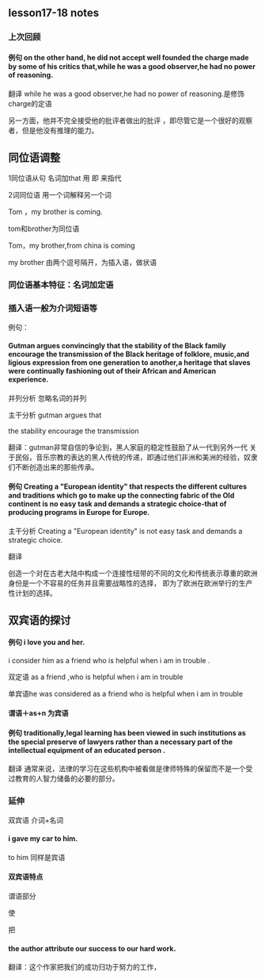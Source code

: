 ## lesson17-18 notes

### 上次回顾

#### 例句 on the other hand, he did not accept well founded the charge made by some of his critics that,while he was a good observer,he had no power of reasoning.

翻译
while he was a good observer,he had no power of reasoning.是修饰charge的定语

另一方面，他并不完全接受他的批评者做出的批评 ，即尽管它是一个很好的观察者，但是他没有推理的能力。

## 同位语调整

1同位语从句 名词加that 用  即  来指代

2词同位语 用一个词解释另一个词

 Tom ，my brother is coming.

 tom和brother为同位语

 Tom，my brother,from china is coming 

 my brother 由两个逗号隔开，为插入语，做状语

### 同位语基本特征：名词加定语

### 插入语一般为介词短语等

 例句：

#### Gutman argues convincingly that the stability of the Black family encourage the transmission of the Black heritage of folklore, music,and ligious expression from one generation to another,a heritage that slaves were continually fashioning out of their African and American  experience.

 并列分析 忽略名词的并列

 主干分析 gutman argues that

 the stability encourage the transmission 

 翻译：gutman非常自信的争论到，黑人家庭的稳定性鼓励了从一代到另外一代 关于民俗，音乐宗教的表达的黑人传统的传递，即通过他们非洲和美洲的经验，奴隶们不断创造出来的那些传承。

#### 例句 Creating a "European identity" that respects the different cultures and traditions which go to make up the connecting fabric of the Old continent is no easy task and demands a strategic choice-that of producing programs in Europe for Europe.

主干分析  Creating a "European identity" is not easy task and demands a strategic choice.

翻译 

创造一个对在古老大陆中构成一个连接性纽带的不同的文化和传统表示尊重的欧洲身份是一个不容易的任务并且需要战略性的选择， 即为了欧洲在欧洲举行的生产性计划的选择。

## 双宾语的探讨

#### 例句 i love you and her.

i consider him as a friend who is helpful when i am in trouble .

双定语 as a friend ,who is helpful when i am in trouble

单宾语he was considered as a friend who is helpful when i am in trouble 

#### 谓语＋as+n     为宾语

#### 例句 traditionally,legal learning has been viewed in such institutions as the special preserve of lawyers rather than a necessary part of the intellectual equipment of an educated person .

翻译 通常来说，法律的学习在这些机构中被看做是律师特殊的保留而不是一个受过教育的人智力储备的必要的部分。

### 延伸

双宾语 介词+名词

#### i gave my car to him.

to him 同样是宾语

#### 双宾语特点

谓语部分

使

把

#### the author attribute our success to our hard work.

翻译：这个作家把我们的成功归功于努力的工作，